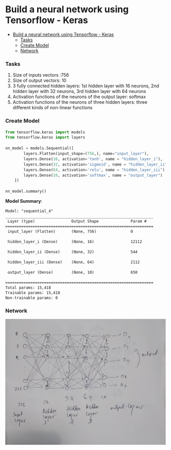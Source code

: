 # Build a neural network using Tensorflow - Keras

- [Build a neural network using Tensorflow - Keras](#build-a-neural-network-using-tensorflow---keras)
    - [Tasks](#tasks)
    - [Create Model](#create-model)
    - [Network](#network)


### Tasks

1. Size of inputs vectors :756
2. Size of output vectors: 10
3. 3 fully connected hidden layers: 1st hidden layer with 16 neurons, 2nd hidden layer with 32 neurons, 3rd hidden layer with 64 neurons
4. Activation functions of the neurons of the output layer: softmax
5. Activation functions of the neurons of three hidden layers: three different kinds of non-linear functions 


### Create Model

```py
from tensorflow.keras import models
from tensorflow.keras import layers

nn_model = models.Sequential([
        layers.Flatten(input_shape=(756,), name="input_layer"),
        layers.Dense(16, activation='tanh', name = "hidden_layer_i"),
        layers.Dense(32, activation='sigmoid', name = "hidden_layer_ii"),
        layers.Dense(64, activation='relu', name = "hidden_layer_iii"),
        layers.Dense(10, activation='softmax', name = "output_layer")    
    ])

nn_model.summary()
```

**Model Summary**:

```text
Model: "sequential_4"
_________________________________________________________________
 Layer (type)                Output Shape              Param #   
=================================================================
 input_layer (Flatten)       (None, 756)               0         
                                                                 
 hidden_layer_i (Dense)      (None, 16)                12112     
                                                                 
 hidden_layer_ii (Dense)     (None, 32)                544       
                                                                 
 hidden_layer_iii (Dense)    (None, 64)                2112      
                                                                 
 output_layer (Dense)        (None, 10)                650       
                                                                 
=================================================================
Total params: 15,418
Trainable params: 15,418
Non-trainable params: 0
```

### Network

![images](nn.jpg)

